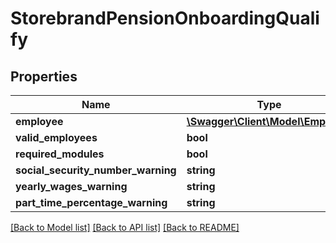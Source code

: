 # StorebrandPensionOnboardingQualify

## Properties
Name | Type | Description | Notes
------------ | ------------- | ------------- | -------------
**employee** | [**\Swagger\Client\Model\Employee**](Employee.md) |  | [optional] 
**valid_employees** | **bool** |  | [optional] 
**required_modules** | **bool** |  | [optional] 
**social_security_number_warning** | **string** |  | [optional] 
**yearly_wages_warning** | **string** |  | [optional] 
**part_time_percentage_warning** | **string** |  | [optional] 

[[Back to Model list]](../README.md#documentation-for-models) [[Back to API list]](../README.md#documentation-for-api-endpoints) [[Back to README]](../README.md)


